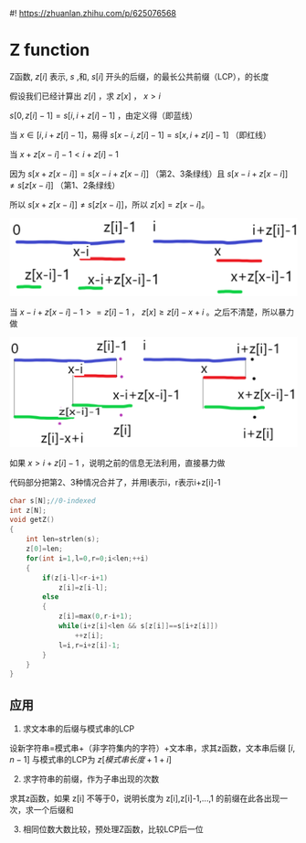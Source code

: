 #! https://zhuanlan.zhihu.com/p/625076568
# Z function
Z函数, $z[i]$ 表示, $s$ ,和, $s[i]$ 开头的后缀，的最长公共前缀（LCP），的长度

假设我们已经计算出 $z[i]$ ，求 $z[x]$ ， $x>i$

$s[0,z[i]-1]=s[i,i+z[i]-1]$ ，由定义得（即蓝线）

当 $x\in [i,i+z[i]-1]$，易得 $s[x-i,z[i]-1]=s[x,i+z[i]-1]$ （即红线）

当 $x+z[x-i]-1<i+z[i]-1$

因为 $s[x+z[x-i]]=s[x-i+z[x-i]]$ （第2、3条绿线）且 $s[x-i+z[x-i]]\ne s[z[x-i]]$ （第1、2条绿线）

所以 $s[x+z[x-i]]\ne s[z[x-i]]$，所以 $z[x]=z[x-i]$。

![1](../graph%20for%20md/z%20function1.png)

当 $x-i+z[x-i]-1>=z[i]-1$ ， $z[x]\ge z[i]-x+i$ 。之后不清楚，所以暴力做

![2](../graph%20for%20md/z%20function2.png)

如果 $x>i+z[i]-1$ ，说明之前的信息无法利用，直接暴力做

代码部分把第2、3种情况合并了，并用l表示i，r表示i+z[i]-1
```cpp
char s[N];//0-indexed
int z[N];
void getZ()
{
    int len=strlen(s);
    z[0]=len;
    for(int i=1,l=0,r=0;i<len;++i)
    {
        if(z[i-l]<r-i+1)
            z[i]=z[i-l];
        else
        {
            z[i]=max(0,r-i+1);
            while(i+z[i]<len && s[z[i]]==s[i+z[i]])
                ++z[i];
            l=i,r=i+z[i]-1;
        }
    }
}
```
## 应用
1. 求文本串的后缀与模式串的LCP

设新字符串=模式串+（非字符集内的字符）+文本串，求其z函数，文本串后缀 $[i,n-1]$ 与模式串的LCP为 $z[模式串长度+1+i]$

2. 求字符串的前缀，作为子串出现的次数

求其z函数，如果 z[i] 不等于0，说明长度为 z[i],z[i]-1,...,1 的前缀在此各出现一次，求一个后缀和

3. 相同位数大数比较，预处理Z函数，比较LCP后一位
